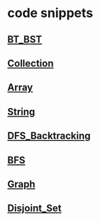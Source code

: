 # code snippets
## [BT_BST](bt_bst.md)
## [Collection](collection.md)
## [Array](array.md)
## [String](string.md)
## [DFS_Backtracking](dfs_backtracking.md)
## [BFS](bfs.md)
## [Graph](graph.md)
## [Disjoint_Set](disjoint_set.md)
